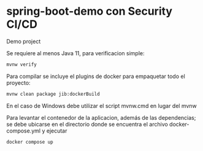 # spring-boot-demo con Security CI/CD
Demo project

Se requiere al menos Java 11, para verificacion simple:

```bash
mvnw verify
```

Para compilar se incluye el plugins de docker para empaquetar todo el proyecto:

```bash
mvnw clean package jib:dockerBuild
```

En el caso de Windows debe utilizar el script mvnw.cmd en lugar del mvnw

Para levantar el contenedor de la aplicacion, además de las dependencias; se debe ubicarse en el directorio donde se encuentra el archivo docker-compose.yml y ejecutar

```bash
docker compose up
```
